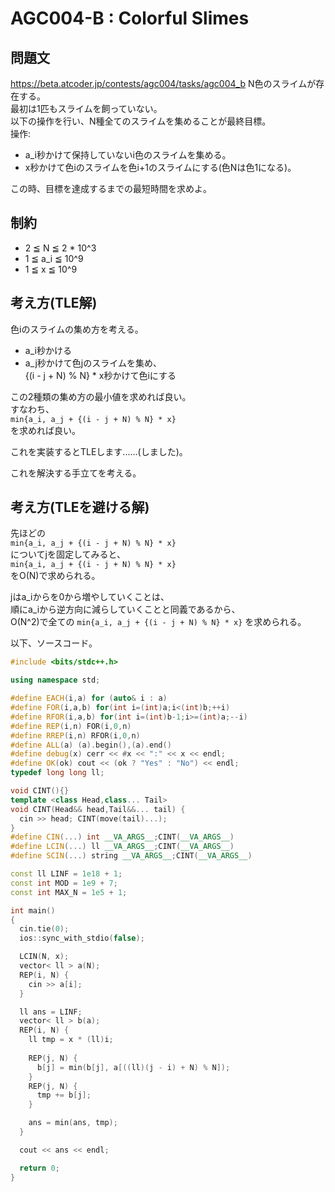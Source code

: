 # AGC004-B : Colorful Slimes
## 問題文
https://beta.atcoder.jp/contests/agc004/tasks/agc004_b
N色のスライムが存在する。  
最初は1匹もスライムを飼っていない。  
以下の操作を行い、N種全てのスライムを集めることが最終目標。  
操作:
 - a_i秒かけて保持していないi色のスライムを集める。
 - x秒かけて色iのスライムを色i+1のスライムにする(色Nは色1になる)。

この時、目標を達成するまでの最短時間を求めよ。  

## 制約
 - 2 ≦ N ≦ 2 * 10^3  
 - 1 ≦ a_i ≦ 10^9  
 - 1 ≦ x ≦ 10^9

## 考え方(TLE解)
色iのスライムの集め方を考える。  

 - a_i秒かける
 - a_j秒かけて色jのスライムを集め、  
   {(i - j + N) % N} * x秒かけて色iにする  

この2種類の集め方の最小値を求めれば良い。  
すなわち、  
`min{a_i, a_j + {(i - j + N) % N} * x}`  
を求めれば良い。  

これを実装するとTLEします......(しました)。  

これを解決する手立てを考える。

## 考え方(TLEを避ける解)
先ほどの  
`min{a_i, a_j + {(i - j + N) % N} * x}`  
についてjを固定してみると、  
`min{a_i, a_j + {(i - j + N) % N} * x}`  
をO(N)で求められる。  

jはa_iからを0から増やしていくことは、  
順にa_iから逆方向に減らしていくことと同義であるから、  
O(N^2)で全ての `min{a_i, a_j + {(i - j + N) % N} * x}` を求められる。   

以下、ソースコード。  

```cpp
#include <bits/stdc++.h>

using namespace std;

#define EACH(i,a) for (auto& i : a)
#define FOR(i,a,b) for(int i=(int)a;i<(int)b;++i)
#define RFOR(i,a,b) for(int i=(int)b-1;i>=(int)a;--i)
#define REP(i,n) FOR(i,0,n)
#define RREP(i,n) RFOR(i,0,n)
#define ALL(a) (a).begin(),(a).end()
#define debug(x) cerr << #x << ":" << x << endl;
#define OK(ok) cout << (ok ? "Yes" : "No") << endl;
typedef long long ll;

void CINT(){}
template <class Head,class... Tail>
void CINT(Head&& head,Tail&&... tail) {
  cin >> head; CINT(move(tail)...);
}
#define CIN(...) int __VA_ARGS__;CINT(__VA_ARGS__)
#define LCIN(...) ll __VA_ARGS__;CINT(__VA_ARGS__)
#define SCIN(...) string __VA_ARGS__;CINT(__VA_ARGS__)

const ll LINF = 1e18 + 1;
const int MOD = 1e9 + 7;
const int MAX_N = 1e5 + 1;

int main()
{
  cin.tie(0);
  ios::sync_with_stdio(false);

  LCIN(N, x);
  vector< ll > a(N);
  REP(i, N) {
    cin >> a[i];
  }

  ll ans = LINF;
  vector< ll > b(a);
  REP(i, N) {
    ll tmp = x * (ll)i;
    
    REP(j, N) {
      b[j] = min(b[j], a[((ll)(j - i) + N) % N]);
    }
    REP(j, N) {
      tmp += b[j];
    }

    ans = min(ans, tmp);
  }

  cout << ans << endl;

  return 0;
}


```
